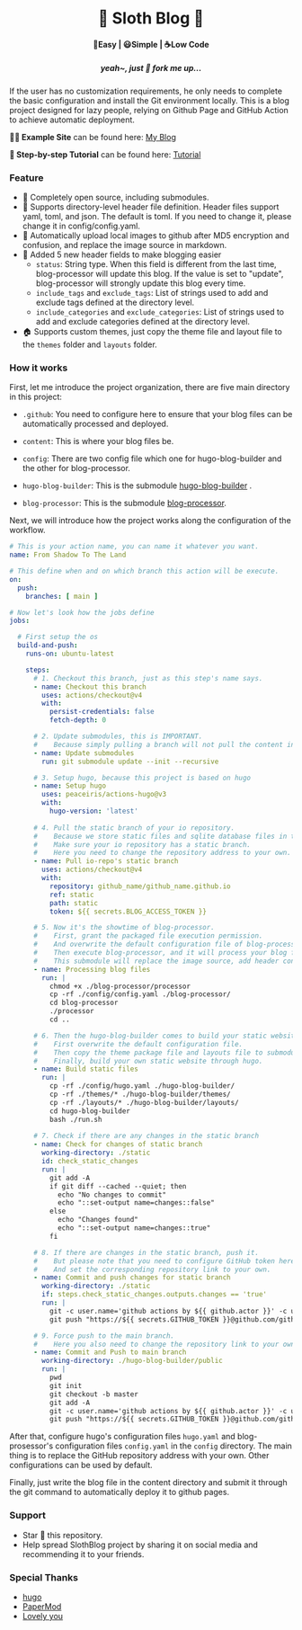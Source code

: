 <!-- # Sloth Blog -->
<h1 align=center> 🦥 Sloth Blog 🦥 </h1>

<h4 align=center> 🍳Easy | 😃Simple | ☕️Low Code </h4>

<h5 align=center> yeah~, just 🍴 fork me up...</h5>
 
If the user has no customization requirements, he only needs to complete the basic configuration and install the Git environment locally. 
This is a blog project designed for lazy people, relying on Github Page and GitHub Action to achieve automatic deployment.
<!-- 这是一个为懒人设计的博客项目, 依托于Github Page和GitHub Action实现自动化部署.  -->
<!-- 使用者如果没有定制化需求, 仅需完成基本配置, 在本地安装好Git环境即可使用. -->

**🧑‍💻 Example Site** can be found here: [My Blog](https://roaraeonliou.github.io/)

**📖 Step-by-step Tutorial** can be found here: [Tutorial](https://roaraeonliou.github.io/)

### Feature

- 👐 Completely open source, including submodules.
- 🎉 Supports directory-level header file definition. Header files support yaml, toml, and json. The default is toml. If you need to change it, please change it in config/config.yaml.
- 🤖 Automatically upload local images to github after MD5 encryption and confusion, and replace the image source in markdown.
- 🦾 Added 5 new header fields to make blogging easier
  - `status`: String type. When this field is different from the last time, blog-processor will update this blog. If the value is set to "update", blog-processor will strongly update this blog every time.
  - `include_tags` and `exclude_tags`: List of strings used to add and exclude tags defined at the directory level.
  - `include_categories` and `exclude_categories`: List of strings used to add and exclude categories defined at the directory level.
- 🏠 Supports custom themes, just copy the theme file and layout file to the `themes` folder and `layouts` folder.


### How it works

First, let me introduce the project organization, there are five main directory in this project:

- `.github`: You need to configure here to ensure that your blog files can be automatically processed and deployed.

- `content`: This is where your blog files be. 

- `config`: There are two config file which one for hugo-blog-builder and the other for blog-processor.

- `hugo-blog-builder`: This is the submodule [hugo-blog-builder](https://github.com/RoaraeonLiou/hugo-blog-builder) .

- `blog-processor`: This is the submodule [blog-processor](https://github.com/RoaraeonLiou/blog-processor).
  
Next, we will introduce how the project works along the configuration of the workflow.
```yaml
# This is your action name, you can name it whatever you want. 
name: From Shadow To The Land

# This define when and on which branch this action will be execute. 
on:
  push:
    branches: [ main ]

# Now let's look how the jobs define
jobs: 

  # First setup the os 
  build-and-push:
    runs-on: ubuntu-latest

    steps:
      # 1. Checkout this branch, just as this step's name says. 
      - name: Checkout this branch 
        uses: actions/checkout@v4
        with:
          persist-credentials: false
          fetch-depth: 0

      # 2. Update submodules, this is IMPORTANT. 
      #    Because simply pulling a branch will not pull the content in the submodule, you need to pull it manually.
      - name: Update submodules
        run: git submodule update --init --recursive

      # 3. Setup hugo, because this project is based on hugo
      - name: Setup hugo
        uses: peaceiris/actions-hugo@v3
        with:
          hugo-version: 'latest'
      
      # 4. Pull the static branch of your io repository.
      #    Because we store static files and sqlite database files in the static branch. 
      #    Make sure your io repository has a static branch.
      #    Here you need to change the repository address to your own.
      - name: Pull io-repo's static branch
        uses: actions/checkout@v4
        with:
          repository: github_name/github_name.github.io
          ref: static
          path: static
          token: ${{ secrets.BLOG_ACCESS_TOKEN }}

      # 5. Now it's the showtime of blog-processor.
      #    First, grant the packaged file execution permission.
      #    And overwrite the default configuration file of blog-processor with yours. 
      #    Then execute blog-processor, and it will process your blog files.
      #    This submodule will replace the image source, add header content, etc. to the markdown file according to your configuration.
      - name: Processing blog files 
        run: |
          chmod +x ./blog-processor/processor
          cp -rf ./config/config.yaml ./blog-processor/
          cd blog-processor
          ./processor
          cd ..

      # 6. Then the hugo-blog-builder comes to build your static website.
      #    First overwrite the default configuration file.
      #    Then copy the theme package file and layouts file to submodule.
      #    Finally, build your own static website through hugo.
      - name: Build static files
        run: |
          cp -rf ./config/hugo.yaml ./hugo-blog-builder/
          cp -rf ./themes/* ./hugo-blog-builder/themes/
          cp -rf ./layouts/* ./hugo-blog-builder/layouts/
          cd hugo-blog-builder
          bash ./run.sh
      
      # 7. Check if there are any changes in the static branch
      - name: Check for changes of static branch
        working-directory: ./static
        id: check_static_changes
        run: |
          git add -A
          if git diff --cached --quiet; then
            echo "No changes to commit"
            echo "::set-output name=changes::false"
          else
            echo "Changes found"
            echo "::set-output name=changes::true"
          fi

      # 8. If there are changes in the static branch, push it.
      #    But please note that you need to configure GitHub token here. 
      #    And set the corresponding repository link to your own.
      - name: Commit and push changes for static branch
        working-directory: ./static
        if: steps.check_static_changes.outputs.changes == 'true'
        run: |
          git -c user.name='github actions by ${{ github.actor }}' -c user.email='NO' commit -m 'update' 
          git push "https://${{ secrets.GITHUB_TOKEN }}@github.com/github_name/github_name.github.io.git" HEAD:static -f -q

      # 9. Force push to the main branch. 
      #    Here you also need to change the repository link to your own.
      - name: Commit and Push to main branch
        working-directory: ./hugo-blog-builder/public
        run: |
          pwd
          git init
          git checkout -b master
          git add -A
          git -c user.name='github actions by ${{ github.actor }}' -c user.email='NO' commit -m 'update' 
          git push "https://${{ secrets.GITHUB_TOKEN }}@github.com/github_name/github_name.github.io.git" HEAD:main -f -q
```

After that, configure hugo's configuration files `hugo.yaml` and blog-prosessor's configuration files `config.yaml` in the `config` directory. The main thing is to replace the GitHub repository address with your own. Other configurations can be used by default.

Finally, just write the blog file in the content directory and submit it through the git command to automatically deploy it to github pages.

### Support
- Star 🌟 this repository.
- Help spread SlothBlog project by sharing it on social media and recommending it to your friends. 

### Special Thanks
- [hugo](https://github.com/gohugoio/hugo)
- [PaperMod](https://github.com/adityatelange/hugo-PaperMod/tree/master)
- [Lovely you]()

